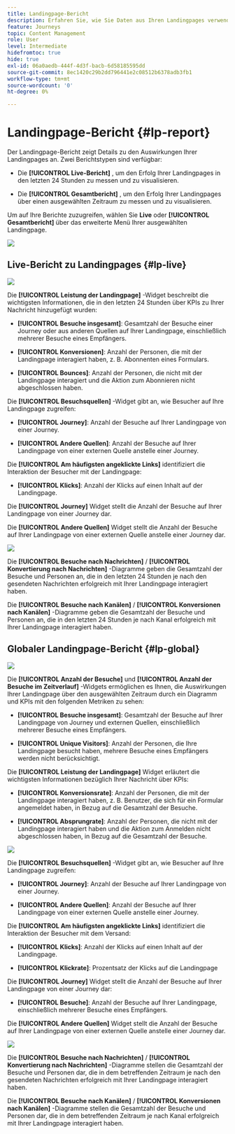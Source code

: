 ```yaml
---
title: Landingpage-Bericht
description: Erfahren Sie, wie Sie Daten aus Ihren Landingpages verwenden können.
feature: Journeys
topic: Content Management
role: User
level: Intermediate
hidefromtoc: true
hide: true
exl-id: 06a0aedb-444f-4d3f-bacb-6d58185595dd
source-git-commit: 8ec1420c29b2dd796441e2c08512b6378adb3fb1
workflow-type: tm+mt
source-wordcount: '0'
ht-degree: 0%

---
```


# Landingpage-Bericht {#lp-report}

Der Landingpage-Bericht zeigt Details zu den Auswirkungen Ihrer Landingpages an. Zwei Berichtstypen sind verfügbar:

* Die **[!UICONTROL Live-Bericht]** , um den Erfolg Ihrer Landingpages in den letzten 24 Stunden zu messen und zu visualisieren.

* Die **[!UICONTROL Gesamtbericht]** , um den Erfolg Ihrer Landingpages über einen ausgewählten Zeitraum zu messen und zu visualisieren.

Um auf Ihre Berichte zuzugreifen, wählen Sie **Live** oder **[!UICONTROL Gesamtbericht]** über das erweiterte Menü Ihrer ausgewählten Landingpage.

![](../assets/landing_page_report_1.png)

## Live-Bericht zu Landingpages {#lp-live}

![](../assets/landing_page_report_2.png)

Die **[!UICONTROL Leistung der Landingpage]** -Widget beschreibt die wichtigsten Informationen, die in den letzten 24 Stunden über KPIs zu Ihrer Nachricht hinzugefügt wurden:

* **[!UICONTROL Besuche insgesamt]**: Gesamtzahl der Besuche einer Journey oder aus anderen Quellen auf Ihrer Landingpage, einschließlich mehrerer Besuche eines Empfängers.

* **[!UICONTROL Konversionen]**: Anzahl der Personen, die mit der Landingpage interagiert haben, z. B. Abonnenten eines Formulars.

* **[!UICONTROL Bounces]**: Anzahl der Personen, die nicht mit der Landingpage interagiert und die Aktion zum Abonnieren nicht abgeschlossen haben.

Die **[!UICONTROL Besuchsquellen]** -Widget gibt an, wie Besucher auf Ihre Landingpage zugreifen:

* **[!UICONTROL Journey]**: Anzahl der Besuche auf Ihrer Landingpage von einer Journey.

* **[!UICONTROL Andere Quellen]**: Anzahl der Besuche auf Ihrer Landingpage von einer externen Quelle anstelle einer Journey.

Die **[!UICONTROL Am häufigsten angeklickte Links]** identifiziert die Interaktion der Besucher mit der Landingpage:

* **[!UICONTROL Klicks]**: Anzahl der Klicks auf einen Inhalt auf der Landingpage.

Die **[!UICONTROL Journey]** Widget stellt die Anzahl der Besuche auf Ihrer Landingpage von einer Journey dar.

Die **[!UICONTROL Andere Quellen]** Widget stellt die Anzahl der Besuche auf Ihrer Landingpage von einer externen Quelle anstelle einer Journey dar.

![](../assets/landing_page_report_3.png)

Die **[!UICONTROL Besuche nach Nachrichten]** / **[!UICONTROL Konvertierung nach Nachrichten]** -Diagramme geben die Gesamtzahl der Besuche und Personen an, die in den letzten 24 Stunden je nach den gesendeten Nachrichten erfolgreich mit Ihrer Landingpage interagiert haben.

Die **[!UICONTROL Besuche nach Kanälen]** / **[!UICONTROL Konversionen nach Kanälen]** -Diagramme geben die Gesamtzahl der Besuche und Personen an, die in den letzten 24 Stunden je nach Kanal erfolgreich mit Ihrer Landingpage interagiert haben.

## Globaler Landingpage-Bericht {#lp-global}

![](../assets/landing_page_report_4.png)

Die **[!UICONTROL Anzahl der Besuche]** und **[!UICONTROL Anzahl der Besuche im Zeitverlauf]** -Widgets ermöglichen es Ihnen, die Auswirkungen Ihrer Landingpage über den ausgewählten Zeitraum durch ein Diagramm und KPIs mit den folgenden Metriken zu sehen:

* **[!UICONTROL Besuche insgesamt]**: Gesamtzahl der Besuche auf Ihrer Landingpage von Journey und externen Quellen, einschließlich mehrerer Besuche eines Empfängers.

* **[!UICONTROL Unique Visitors]**: Anzahl der Personen, die Ihre Landingpage besucht haben, mehrere Besuche eines Empfängers werden nicht berücksichtigt.

Die **[!UICONTROL Leistung der Landingpage]** Widget erläutert die wichtigsten Informationen bezüglich Ihrer Nachricht über KPIs:

* **[!UICONTROL Konversionsrate]**: Anzahl der Personen, die mit der Landingpage interagiert haben, z. B. Benutzer, die sich für ein Formular angemeldet haben, in Bezug auf die Gesamtzahl der Besuche.

* **[!UICONTROL Absprungrate]**: Anzahl der Personen, die nicht mit der Landingpage interagiert haben und die Aktion zum Anmelden nicht abgeschlossen haben, in Bezug auf die Gesamtzahl der Besuche.

![](../assets/landing_page_report_5.png)

Die **[!UICONTROL Besuchsquellen]** -Widget gibt an, wie Besucher auf Ihre Landingpage zugreifen:

* **[!UICONTROL Journey]**: Anzahl der Besuche auf Ihrer Landingpage von einer Journey.

* **[!UICONTROL Andere Quellen]**: Anzahl der Besuche auf Ihrer Landingpage von einer externen Quelle anstelle einer Journey.

Die **[!UICONTROL Am häufigsten angeklickte Links]** identifiziert die Interaktion der Besucher mit dem Versand:

* **[!UICONTROL Klicks]**: Anzahl der Klicks auf einen Inhalt auf der Landingpage.

* **[!UICONTROL Klickrate]**: Prozentsatz der Klicks auf die Landingpage

Die **[!UICONTROL Journey]** Widget stellt die Anzahl der Besuche auf Ihrer Landingpage von einer Journey dar:

* **[!UICONTROL Besuche]**: Anzahl der Besuche auf Ihrer Landingpage, einschließlich mehrerer Besuche eines Empfängers.

Die **[!UICONTROL Andere Quellen]** Widget stellt die Anzahl der Besuche auf Ihrer Landingpage von einer externen Quelle anstelle einer Journey dar.

![](../assets/landing_page_report_6.png)

Die **[!UICONTROL Besuche nach Nachrichten]** / **[!UICONTROL Konvertierung nach Nachrichten]** -Diagramme stellen die Gesamtzahl der Besuche und Personen dar, die in dem betreffenden Zeitraum je nach den gesendeten Nachrichten erfolgreich mit Ihrer Landingpage interagiert haben.

Die **[!UICONTROL Besuche nach Kanälen]** / **[!UICONTROL Konversionen nach Kanälen]** -Diagramme stellen die Gesamtzahl der Besuche und Personen dar, die in dem betreffenden Zeitraum je nach Kanal erfolgreich mit Ihrer Landingpage interagiert haben.
